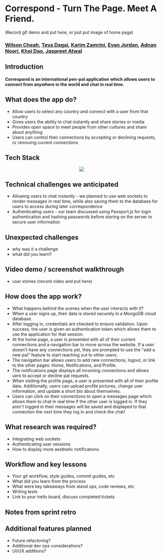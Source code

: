 # Correspond - Turn The Page. Meet A Friend.
(Record gif demo and put here, or just put image of home page)

### [Wilson Cheah](https://github.com/chyyeeah), [Teva Dagai](https://github.com/tdagai), [Karim Zamrini](https://github.com/zamrini), [Evan Jordan](https://github.com/evanjordan42), [Adnan Noori](https://github.com/AdnanNoori), [Khoi Dao](https://github.com/Khoidao55), [Jaspreet Atwal](https://github.com/JSAtwal25)


## Introduction
#### Correspond is an international pen-pal application which allows users to connect from anywhere in the world and chat in real time.


## What does the app do?
- Allow users to select any country and connect with a user from that country
- Gives users the ability to chat instantly and share stories or media
- Provides open space to meet people from other cultures and share about anything
- Users can control their connections by accepting or declining requests, or removing current connections


## Tech Stack
<p align="center">
  <img src="https://cdn.discordapp.com/attachments/827288263110295586/830505317182734396/68747470733a2f2f6d69726f2e6d656469756d2e636f6d2f6d61782f3730302f302a55714779596d574352516e6a4c7a536b.png">
</p>


## Technical challenges we anticipated
- Allowing users to chat instantly - we planned to use web sockets to render messages in real time, while also saving them to the database for users to access during later correspondence
- Authenticating users - our team discussed using Passport.js for login authentication and hashing passwords before storing on the server to secure user information


## Unexpected challenges
- why was it a challenge
- what did you learn?

## Video demo / screenshot walkthrough
- user stories (record video and put here)

## How does the app work?
- What happens behind the scenes when the user interacts with it?
- When a user signs up, their data is stored securely in a MongoDB cloud database.
- After logging in, credentials are checked to ensure validation. Upon success, the user is given an authentication token which allows them to use the application for that session.
- At the home page, a user is presented with all of their current connections and a navigation bar to move across the website. If a user doesn't have any connections yet, they are prompted to use the "add a new pal" feature to start reaching out to other users.
- The navigation bar allows users to add new connections, logout, or link to the other pages: Home, Notifications, and Profile.
- The notifications page displays all incoming connections and allows uers to accept or decline pal requests.
- When visiting the profile page, a user is presented with all of their profile data. Additionally, users can upload profile pictures, change user information, and update a short bio about themselves.
- Users can click on their connections to open a messages page which allows them to chat in real time if the other user is logged in. If they aren't logged in their messages will be saved and displayed to that connection the next time they log in and check the chat!


## What research was required?
- Integrating web sockets
- Authenticating user sessions
- How to display more aesthetic notifications


## Workflow and key lessons
- Your git workflow, style guides, commit guides, etc
- What did you learn from the process
- What were key takeaways from stand ups, code reviews, etc
- Writing tests
- Link to your trello board, discuss completed tickets

## Notes from sprint retro

## Additional features planned
- Future refactoring?
- Additional dev ops considerations?
- UI/UX additions?

